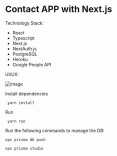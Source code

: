 # Contact APP with Next.js


Technology Stack:

- React
- Typescript 
- Next.js
- NextAuth.js
- PostgreSQL 
- Heroku
- Google People API

UI/UX:


![image](https://user-images.githubusercontent.com/3438705/144513099-097d444c-2bc1-45c1-9d93-1f408961df29.png)


Install dependencies  

```
 yarn install
```

Run 

```
 yarn run
```



Run the following commands to manage the DB:

```
npx prisma db push

npx prisma studio
```
